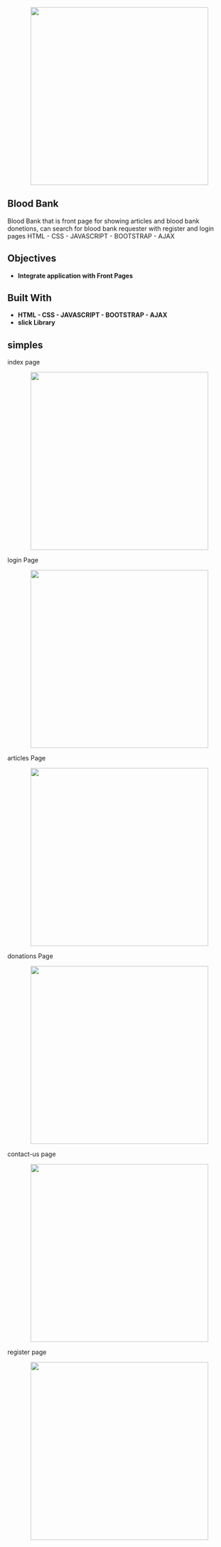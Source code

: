 <p align="center"><img src="https://user-images.githubusercontent.com/57676885/74613237-33983e80-5115-11ea-9472-becf8f7a7571.png" width="400"></p>


## Blood Bank
Blood Bank that is front page for showing articles and blood bank donetions, can search for blood bank requester  with register and login pages 
 HTML - CSS - JAVASCRIPT - BOOTSTRAP - AJAX
## Objectives 

- **Integrate application with Front Pages**
                                                                                        

## Built With
- **HTML  - CSS - JAVASCRIPT - BOOTSTRAP - AJAX**
- **slick Library**

## simples
index page
<p align="center"><img src="https://user-images.githubusercontent.com/57676885/74613255-588cb180-5115-11ea-97e7-c51f22bbafee.png" width="400"></p>
login Page
<p align="center"><img src="https://user-images.githubusercontent.com/57676885/74613270-722df900-5115-11ea-8274-2d5b01179b0a.png" width="400"></p>
articles Page
<p align="center"><img src="https://user-images.githubusercontent.com/57676885/74613274-778b4380-5115-11ea-88a8-118af020855a.png" width="400"></p>
donations Page
<p align="center"><img src="https://user-images.githubusercontent.com/57676885/74613244-3dba3d00-5115-11ea-8024-8f30fb79d582.png" width="400"></p>
contact-us page
<p align="center"><img src="https://user-images.githubusercontent.com/57676885/74613252-54609400-5115-11ea-9ae1-68346f708728.png" width="400"></p>
register page 
<p align="center"><img src="https://user-images.githubusercontent.com/57676885/74613273-74905300-5115-11ea-8f31-4935ce1c6184.png" width="400"></p>

